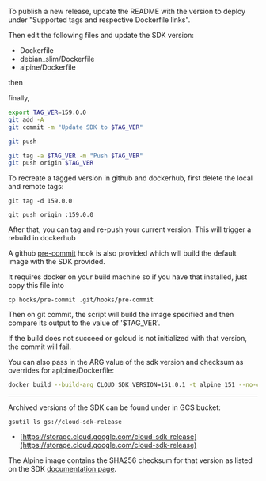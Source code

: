 


To publish a new release, update the README with the version to deploy under "Supported tags and respective Dockerfile links".

Then edit the following files and update the SDK version:

* Dockerfile
* debian_slim/Dockerfile
* alpine/Dockerfile

then

finally,
```bash
export TAG_VER=159.0.0
git add -A
git commit -m "Update SDK to $TAG_VER"

git push

git tag -a $TAG_VER -m "Push $TAG_VER"
git push origin $TAG_VER

```

To recreate a tagged version in github and dockerhub, first delete the local and remote tags:

```
git tag -d 159.0.0

git push origin :159.0.0
```

After that, you can tag and re-push your current version.  This will trigger a rebuild in dockerhub

A github [pre-commit](hooks/pre-commit) hook is also provided which will build the default image with the SDK provided. 

It requires docker on your build machine so if you have that installed, just copy this file into 
```
cp hooks/pre-commit .git/hooks/pre-commit
```
Then on git commit, the script will build the image specified and then compare its output to the value of '$TAG_VER'.  

If the build does not succeed or gcloud is not initialized with that version, the commit will fail.

You can also pass in the ARG value of the sdk version and checksum as overrides for aplpine/Dockerfile:

```bash
docker build --build-arg CLOUD_SDK_VERSION=151.0.1 -t alpine_151 --no-cache .
```

---

Archived versions of the SDK can be found under in GCS bucket: 
```
gsutil ls gs://cloud-sdk-release
```
* [https://storage.cloud.google.com/cloud-sdk-release](https://storage.cloud.google.com/cloud-sdk-release)


The Alpine image contains the SHA256 checksum for that version as listed on the SDK [documentation page](https://cloud.google.com/sdk/downloads#versioned).
